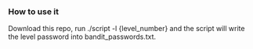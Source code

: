### How to use it
Download this repo, run ./script -l {level_number} and the script will write the level password into bandit_passwords.txt.